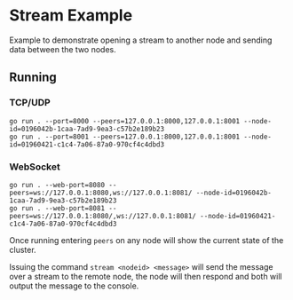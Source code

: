 # Stream Example

Example to demonstrate opening a stream to another node and sending data between the two nodes.

## Running

### TCP/UDP

```shell
go run . --port=8000 --peers=127.0.0.1:8000,127.0.0.1:8001 --node-id=0196042b-1caa-7ad9-9ea3-c57b2e189b23
go run . --port=8001 --peers=127.0.0.1:8000,127.0.0.1:8001 --node-id=01960421-c1c4-7a06-87a0-970cf4c4dbd3
```

### WebSocket

```shell
go run . --web-port=8080 --peers=ws://127.0.0.1:8080,ws://127.0.0.1:8081/ --node-id=0196042b-1caa-7ad9-9ea3-c57b2e189b23
go run . --web-port=8081 --peers=ws://127.0.0.1:8080/,ws://127.0.0.1:8081/ --node-id=01960421-c1c4-7a06-87a0-970cf4c4dbd3
```

Once running entering `peers` on any node will show the current state of the cluster.

Issuing the command `stream <nodeid> <message>` will send the message over a stream to the remote node, the node will then respond and both will output the message to the console.
